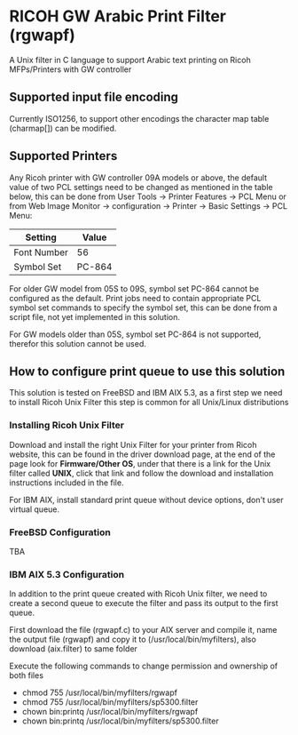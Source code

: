 # RICOH GW Arabic Print Filter (rgwapf)

A Unix filter in C language to support Arabic text printing on Ricoh MFPs/Printers with GW controller
## Supported input file encoding
Currently ISO1256, to support other encodings the character map table (charmap[]) can be modified.
## Supported Printers
Any Ricoh printer with GW controller 09A models or above, the default value of two PCL settings need to be changed as mentioned in the table below, this can be done from User Tools -> Printer Features -> PCL Menu or from Web Image Monitor -> configuration -> Printer -> Basic Settings -> PCL Menu:
  <table class="table table-bordered table-striped">
      <thead>
          <tr>
              <th style="">Setting</th>
              <th style="">Value</th>
          </tr>
      </thead>
      <tbody>
      <tr valign="top"><td>Font Number</td><td valign="top">56</td></tr>
      <tr valign="top"><td>Symbol Set</td><td valign="top">PC-864</td></tr></tbody></table>
<p>For older GW model from 05S to 09S, symbol set PC-864 cannot be configured as the default. Print jobs need to contain appropriate PCL symbol set commands to specify the symbol set, this can be done from a script file, not yet implemented in this solution. </p>
<p>For GW models older than 05S, symbol set PC-864 is not supported, therefor this solution cannot be used.
<h2>How to configure print queue to use this solution</h2>
This solution is tested on FreeBSD and IBM AIX 5.3, as a first step we need to install Ricoh Unix Filter this step is common for all Unix/Linux distributions
<h3>Installing Ricoh Unix Filter</h3>
<p>Download and install the right Unix Filter for your printer from Ricoh website, this can be found in the driver download page, at the end of the page look for <span style="font-weight:bold">Firmware/Other OS</span>, under that there is a link for the Unix filter called <span style="font-weight:bold">UNIX</span>, click that link and follow the download and installation instructions included in the file.</p>
<p>For IBM AIX, install standard print queue without device options, don't user virtual queue.</p>
<h3>FreeBSD Configuration</h3>
TBA
<h3>IBM AIX 5.3 Configuration</h3>
<p>In addition to the print queue created with Ricoh Unix filter, we need to create a second queue to execute the filter and pass its output to the first queue.</p>
<p>First download the file (rgwapf.c) to your AIX server and compile it, name the output file (rgwapf) and copy it to (/usr/local/bin/myfilters), also download (aix.filter) to same folder</p>
<p>Execute the following commands to change permission and ownership of both files</p>
<ul>
<li>chmod 755 /usr/local/bin/myfilters/rgwapf</li>
<li>chmod 755 /usr/local/bin/myfilters/sp5300.filter</li>
<li>chown bin:printq /usr/local/bin/myfilters/rgwapf</li>
<li>chown bin:printq /usr/local/bin/myfilters/sp5300.filter</li>
</ul>
